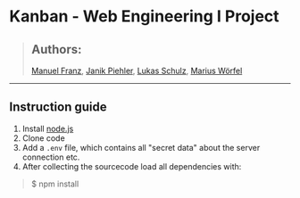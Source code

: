 # Kanban - Web Engineering I Project

> ## Authors:
> [Manuel Franz](https://github.com/Manuel-F-04),  [Janik Piehler](https://github.com/janikpiehler), [Lukas Schulz](https://github.com/lukas-ms), [Marius Wörfel](https://github.com/Raboro)

---

## Instruction guide
1. Install [node.js](https://nodejs.org/en/download/)
2. Clone code 
3. Add a ```.env``` file, which contains all "secret data" about the server connection etc.
4. After collecting the sourcecode load all dependencies with:
> $ npm install